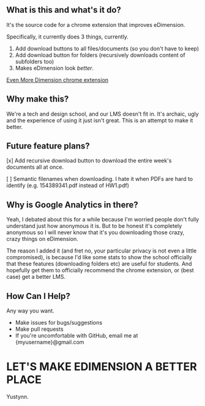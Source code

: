 ## What is this and what's it do?
It's the source code for a chrome extension that improves eDimension.

Specifically, it currently does 3 things, currently.
1. Add download buttons to all files/documents (so you don't have to keep)
2. Add download button for folders (recursively downloads content of subfolders too)
3. Makes eDimension look *better*.

[Even More Dimension chrome extension](https://chrome.google.com/webstore/detail/even-more-dimension/defapkcdijpdlejlkhbkklbnmcpcpijm)

## Why make this?
We're a tech and design school, and our LMS doesn't fit in. It's archaic, ugly and the experience of using it just isn't great. This is an attempt to make it better.

## Future feature plans?
[x] Add recursive download button to download the entire week's documents all at once.

[ ] Semantic filenames when downloading. I hate it when PDFs are hard to identify (e.g. 154389341.pdf instead of HW1.pdf)


## Why is Google Analytics in there?
Yeah, I debated about this for a while because I'm worried people don't fully understand just how anonymous it is. But to be honest it's completely anonymous so I will never know that it's you downloading those crazy, crazy things on eDimension.

The reason I added it (and fret no, your particular privacy is not even a little compromised), is because I'd like some stats to show the school officially that these features (downloading folders etc) are useful for students. And hopefully get them to officially recommend the chrome extension, or (best case) get a better LMS.

## How Can I Help?
Any way you want.
* Make issues for bugs/suggestions
* Make pull requests
* If you're uncomfortable with GitHub, email me at {myusername}@gmail.com

# **LET'S MAKE EDIMENSION A BETTER PLACE**
Yustynn.
